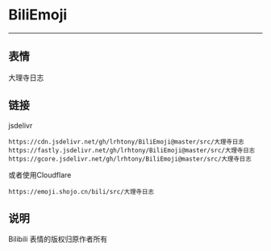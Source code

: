 # BiliEmoji
---
## 表情
大理寺日志
## 链接
jsdelivr
```
https://cdn.jsdelivr.net/gh/lrhtony/BiliEmoji@master/src/大理寺日志
https://fastly.jsdelivr.net/gh/lrhtony/BiliEmoji@master/src/大理寺日志
https://gcore.jsdelivr.net/gh/lrhtony/BiliEmoji@master/src/大理寺日志
```
或者使用Cloudflare
```
https://emoji.shojo.cn/bili/src/大理寺日志
```
## 说明
Bilibili 表情的版权归原作者所有
